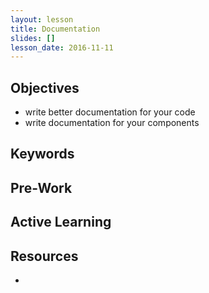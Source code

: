 ```yaml
---
layout: lesson
title: Documentation
slides: []
lesson_date: 2016-11-11
---
```


## Objectives

- write better documentation for your code
- write documentation for your components

## Keywords

## Pre-Work

## Active Learning

## Resources
-
